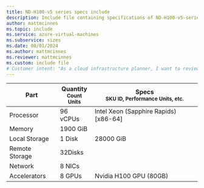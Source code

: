```yaml
---
title: ND-H100-v5 series specs include
description: Include file containing specifications of ND-H100-v5-series VM sizes.
author: mattmcinnes
ms.topic: include
ms.service: azure-virtual-machines
ms.subservice: sizes
ms.date: 08/01/2024
ms.author: mattmcinnes
ms.reviewer: mattmcinnes
ms.custom: include file
# Customer intent: "As a cloud infrastructure planner, I want to review the ND-H100-v5 series VM specifications, so that I can determine their suitability for high-performance computing workloads in my organization."
---
```

| Part | Quantity <br><sup>Count Units | Specs <br><sup>SKU ID, Performance Units, etc.  |
|---|---|---|
| Processor      |  96 vCPUs     | Intel Xeon (Sapphire Rapids) [x86-64] |
| Memory         |  1900 GiB        |    |
| Local Storage  |  1 Disk         | 28000 GiB  |
| Remote Storage |  32Disks        |  |
| Network        |  8 NICs        |  |
| Accelerators   |  8 GPUs            | Nvidia H100 GPU (80GB)    |
